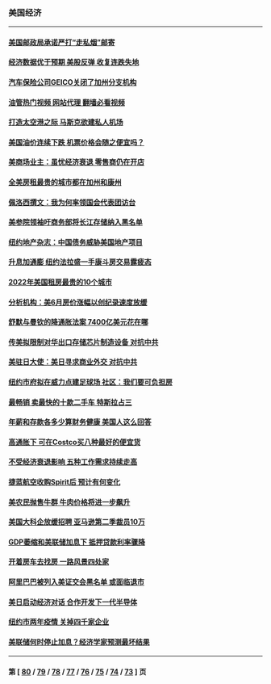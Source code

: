 ### 美国经济
---
#### [美国邮政局承诺严打“走私烟”邮寄](../../pages/ncid1078158/n13795179.md?08042045) 
#### [经济数据优于预期 美股反弹 收复连跌失地](../../pages/ncid1078158/n13795007.md?08042045) 
#### [汽车保险公司GEICO关闭了加州分支机构](../../pages/ncid1078158/n13795050.md?08042045) 
#### [油管热门视频 网站代理 翻墙必看视频](http://209.222.30.114:81/youtube.html?08042045)
#### [打造太空港之际 马斯克欲建私人机场](../../pages/ncid1078158/n13794890.md?08042045) 
#### [美国油价连续下跌 机票价格会随之便宜吗？](../../pages/ncid1078158/n13794895.md?08042045) 
#### [美商场业主：虽忧经济衰退 零售商仍在开店](../../pages/ncid1078158/n13794313.md?08042045) 
#### [全美房租最贵的城市都在加州和康州](../../pages/ncid1078158/n13794200.md?08042045) 
#### [佩洛西撰文：我为何率领国会代表团访台](../../pages/ncid1078158/n13794094.md?08042045) 
#### [美参院领袖吁商务部将长江存储纳入黑名单](../../pages/ncid1078158/n13793994.md?08042045) 
#### [纽约地产杂志：中国债务威胁美国地产项目](../../pages/ncid1078158/n13793660.md?08042045) 
#### [升息加通膨 纽约法拉盛一手康斗房交易露疲态](../../pages/ncid1078158/n13793663.md?08042045) 
#### [2022年美国租房最贵的10个城市](../../pages/ncid1078158/n13793563.md?08042045) 
#### [分析机构：美6月房价涨幅以创纪录速度放缓](../../pages/ncid1078158/n13793431.md?08042045) 
#### [舒默与曼钦的降通胀法案 7400亿美元花在哪](../../pages/ncid1078158/n13793348.md?08042045) 
#### [传美拟限制对华出口存储芯片制造设备 对抗中共](../../pages/ncid1078158/n13793310.md?08042045) 
#### [美驻日大使：美日寻求商业外交 对抗中共](../../pages/ncid1078158/n13793212.md?08042045) 
#### [纽约市府拟在威力点建足球场 社区：我们要可负担房](../../pages/ncid1078158/n13793001.md?08042045) 
#### [最畅销 卖最快的十款二手车 特斯拉占三](../../pages/ncid1078158/n13790480.md?08042045) 
#### [年薪和存款各多少算财务健康 美国人这么回答](../../pages/ncid1078158/n13791305.md?08042045) 
#### [高通胀下 可在Costco买八种最好的便宜货](../../pages/ncid1078158/n13786687.md?08042045) 
#### [不受经济衰退影响 五种工作需求持续走高](../../pages/ncid1078158/n13792032.md?08042045) 
#### [捷蓝航空收购Spirit后 预计有何变化](../../pages/ncid1078158/n13792405.md?08042045) 
#### [美农民抛售牛群 牛肉价格将进一步飙升](../../pages/ncid1078158/n13792403.md?08042045) 
#### [美国大科企放缓招聘 亚马逊第二季裁员10万](../../pages/ncid1078158/n13792044.md?08042045) 
#### [GDP萎缩和美联储加息下 抵押贷款利率骤降](../../pages/ncid1078158/n13791979.md?08042045) 
#### [开着房车去找房 一路风景四处家](../../pages/ncid1078158/n13791997.md?08042045) 
#### [阿里巴巴被列入美证交会黑名单 或面临退市](../../pages/ncid1078158/n13791857.md?08042045) 
#### [美日启动经济对话 合作开发下一代半导体](../../pages/ncid1078158/n13791852.md?08042045) 
#### [纽约市两年疫情 关掉四千家企业](../../pages/ncid1078158/n13791387.md?08042045) 
#### [美联储何时停止加息？经济学家预测最坏结果](../../pages/ncid1078158/n13791306.md?08042045) 

---
#### 第 [ [80](./80.md?08042045) / [79](./79.md?08042045) / [78](./78.md?08042045) / [77](./77.md?08042045) / [76](./76.md?08042045) / [75](./75.md?08042045) / [74](./74.md?08042045) / [73](./73.md?08042045) ] 页

